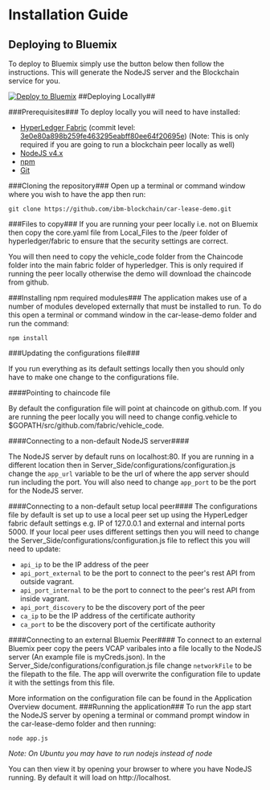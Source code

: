 Installation Guide
=======
## Deploying to Bluemix ##
To deploy to Bluemix simply use the button below then follow the instructions. This will generate the NodeJS server and the Blockchain service for you.

[![Deploy to Bluemix](https://bluemix.net/deploy/button.png)](https://bluemix.net/deploy?repository=https://github.com/jpayne23/car-lease-demo-1.git)
##Deploying Locally##

###Prerequisites###
To deploy locally you will need to have installed:

 - [HyperLedger Fabric](https://github.com/hyperledger/fabric/blob/master/docs/dev-setup/devenv.md) (commit level: [3e0e80a898b259fe463295eabff80ee64f20695e](https://github.com/hyperledger/fabric/commit/3e0e80a898b259fe463295eabff80ee64f20695e)) (Note: This is only required if you are going to run a blockchain peer locally as well)
 - [NodeJS v4.x](https://nodejs.org/en/download/)
 - [npm](https://docs.npmjs.com/getting-started/installing-node)
 - [Git](https://git-scm.com/download)

###Cloning the repository###
Open up a terminal or command window where you wish to have the app then run:

    git clone https://github.com/ibm-blockchain/car-lease-demo.git

###Files to copy###
If you are running your peer locally i.e. not on Bluemix then copy the core.yaml file from Local_Files to the /peer folder of hyperledger/fabric to ensure that the security settings are correct.

You will then need to copy the vehicle_code folder from the Chaincode folder into the main fabric folder of hyperledger. This is only required if running the peer locally otherwise the demo will download the chaincode from github.

###Installing npm required modules###
The application makes use of a number of modules developed externally that must be installed to run. To do this open a terminal or command window in the car-lease-demo folder and run the command:

    npm install

###Updating the configurations file###

If you run everything as its default settings locally then you should only have to make one change to the configurations file.

####Pointing to chaincode file

By default the configuration file will point at chaincode on github.com. If you are running the peer locally you will need to change config.vehicle to $GOPATH/src/github.com/fabric/vehicle_code.

####Connecting to a non-default NodeJS server####

The NodeJS server by default runs on localhost:80. If you are running in a different location then in Server_Side/configurations/configuration.js change the `app_url` variable to be the url of where the app server should run including the port. You will also need to change `app_port` to be the port for the NodeJS server.

####Connecting to a non-default setup local peer####
The configurations file by default is set up to use a local peer set up using the HyperLedger fabric default settings e.g. IP of 127.0.0.1 and external and internal ports 5000. If your local peer uses different settings then you will need to change the Server_Side/configurations/configuration.js file to reflect this you will need to update:

- `api_ip` to be the IP address of the peer
- `api_port_external` to be the port to connect to the peer's rest API from outside vagrant.
- `api_port_internal` to be the port to connect to the peer's rest API from inside vagrant.
- `api_port_discovery` to be the discovery port of the peer
- `ca_ip` to be the IP address of the certificate authority
- `ca_port` to be the discovery port of the certificate authority

####Connecting to an external Bluemix Peer####
To connect to an external Bluemix peer copy the peers VCAP varibales into a file locally to the NodeJS server (An example file is myCreds.json).  In the Server_Side/configurations/configuration.js file change `networkFile` to be the filepath to the file. The app will overwrite the configuration file to update it with the settings from this file.

More information on the configuration file can be found in the Application Overview document.
###Running the application###
To run the app start the NodeJS server by opening a terminal or command prompt window in the car-lease-demo folder and then running:

    node app.js
  *Note: On Ubuntu you may have to run nodejs instead of node*

You can then view it by opening your browser to where you have NodeJS running. By default it will load on http://localhost.
